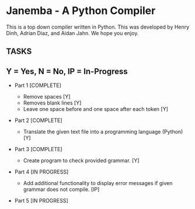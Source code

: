 # Janemba - A Python Compiler

This is a top down compiler written in Python. This was developed by Henry Dinh, Adrian Diaz, and Aidan Jahn. We hope you enjoy.

## TASKS

## Y = Yes, N = No, IP = In-Progress

-   Part 1 [COMPLETE]

    -   Remove spaces [Y]
    -   Removes blank lines [Y]
    -   Leave one space before and one space after each token [Y]

-   Part 2 [COMPLETE]

    - Translate the given text file into a programming language (Python) [Y]

-   Part 3 [COMPLETE]

    - Create program to check provided grammar. [Y]

-   Part 4 [IN PROGRESS]

    -  Add additional functionality to display error messages if given grammar does not compile. [IP]

-   Part 5 [IN PROGRESS]
